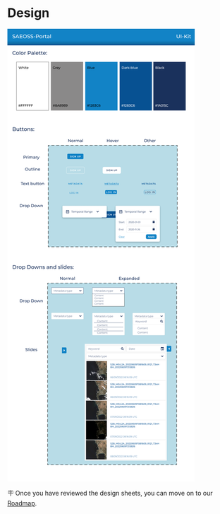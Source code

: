 # Design
<!-- 
This section describes the visual design approach for the user interface.

![](img/design-overview.png)

The following documents provide guidance for the standard visual design we use when building the site:

| Preview | Name | Notes |
|------------|---------|----------------|
|![](img/design-colours.png){: style="height:100px;width:75px"} | [Colours](img/design-colours.pdf) | Colour Palettes | 
|![](img/design-buttons.png){: style="height:100px;width:75px"} | [Buttons](img/design-buttons.pdf) | Designs for Buttons. | 
|![](img/design-form-fields.png){: style="height:100px;width:75px"} | [Form Fields](img/design-form-fields.pdf) | Form elements such as input boxes, select lists, radio buttons etc. | 
|![](img/design-icons.png){: style="height:100px;width:75px"} | [Icons](img/design-icons.pdf) | Standard iconography to be used in forms and views.  | 
|![](img/design-tables.png){: style="height:100px;width:75px"} | [Tables](img/design-tables.pdf) | Design for tables and presentation of tabular data.  | 
|![](img/design-others.png){: style="height:100px;width:75px"} | [Others](img/design-others.pdf) | Other user interface elements. | 
 -->

![Design](img/ButtonSlides.png)

🪧 Once you have reviewed the design sheets, you can move on to our [Roadmap](roadmap.md).
